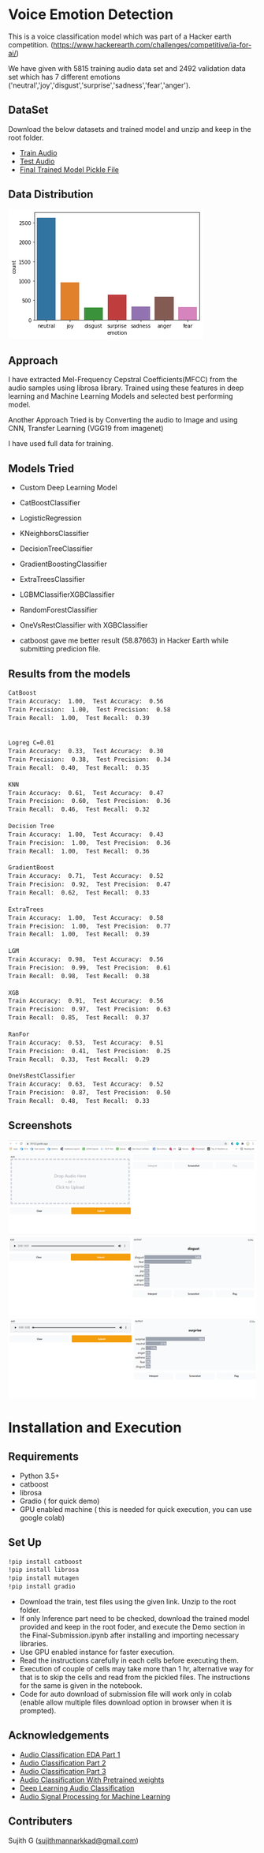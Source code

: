 
# Voice Emotion Detection

This is a voice classification model which was part of a Hacker earth competition.
(https://www.hackerearth.com/challenges/competitive/ia-for-ai/)

We have given with 5815 training audio data set and 2492 validation data set which has 7 different emotions ('neutral','joy','disgust','surprise','sadness','fear','anger').



## DataSet
 Download the below datasets and trained model and unzip and keep in the root folder.
 
- [Train Audio](https://drive.google.com/drive/folders/14bg5LJ45i79m09Y5PgtIPhpjbmcCplq2?usp=sharing)
- [Test Audio](https://drive.google.com/drive/folders/1vPsI74qC6baTBPMl6R6muRMkJlM4fD97?usp=sharing)
- [Final Trained Model Pickle File](https://drive.google.com/file/d/1zD3S6iKsj2Xf7WS2f5DDAC80jTp6Lme3/view?usp=sharing)

## Data Distribution

![App Screenshot](https://raw.githubusercontent.com/sujithmannarkkad/Voice-Emotion-Detection/main/data%20distribution.png)

## Approach

I have extracted Mel-Frequency Cepstral Coefficients(MFCC) from the audio samples using librosa library.
Trained using these features in deep learning and Machine Learning Models and selected best performing model.

Another Approach Tried is by Converting the audio to Image and using CNN, Transfer Learning (VGG19 from imagenet)

I have used full data for training.

## Models Tried
- Custom Deep Learning Model
- CatBoostClassifier
- LogisticRegression
- KNeighborsClassifier
- DecisionTreeClassifier
- GradientBoostingClassifier
- ExtraTreesClassifier
- LGBMClassifierXGBClassifier
- RandomForestClassifier
- OneVsRestClassifier with XGBClassifier


- catboost gave me better result (58.87663) in Hacker Earth while submitting predicion file.

## Results from the models
```bash
CatBoost
Train Accuracy:  1.00,  Test Accuracy:  0.56
Train Precision:  1.00,  Test Precision:  0.58
Train Recall:  1.00,  Test Recall:  0.39


Logreg C=0.01
Train Accuracy:  0.33,  Test Accuracy:  0.30
Train Precision:  0.38,  Test Precision:  0.34
Train Recall:  0.40,  Test Recall:  0.35

KNN
Train Accuracy:  0.61,  Test Accuracy:  0.47
Train Precision:  0.60,  Test Precision:  0.36
Train Recall:  0.46,  Test Recall:  0.32

Decision Tree
Train Accuracy:  1.00,  Test Accuracy:  0.43
Train Precision:  1.00,  Test Precision:  0.36
Train Recall:  1.00,  Test Recall:  0.36

GradientBoost
Train Accuracy:  0.71,  Test Accuracy:  0.52
Train Precision:  0.92,  Test Precision:  0.47
Train Recall:  0.62,  Test Recall:  0.33

ExtraTrees
Train Accuracy:  1.00,  Test Accuracy:  0.58
Train Precision:  1.00,  Test Precision:  0.77
Train Recall:  1.00,  Test Recall:  0.39

LGM
Train Accuracy:  0.98,  Test Accuracy:  0.56
Train Precision:  0.99,  Test Precision:  0.61
Train Recall:  0.98,  Test Recall:  0.38

XGB
Train Accuracy:  0.91,  Test Accuracy:  0.56
Train Precision:  0.97,  Test Precision:  0.63
Train Recall:  0.85,  Test Recall:  0.37

RanFor
Train Accuracy:  0.53,  Test Accuracy:  0.51
Train Precision:  0.41,  Test Precision:  0.25
Train Recall:  0.33,  Test Recall:  0.29

OneVsRestClassifier
Train Accuracy:  0.63,  Test Accuracy:  0.52
Train Precision:  0.87,  Test Precision:  0.50
Train Recall:  0.48,  Test Recall:  0.33
```

## Screenshots

![App Screenshot](https://raw.githubusercontent.com/sujithmannarkkad/Voice-Emotion-Detection/main/image1.png)
![App Screenshot](https://raw.githubusercontent.com/sujithmannarkkad/Voice-Emotion-Detection/main/prediction1.PNG)
![App Screenshot](https://raw.githubusercontent.com/sujithmannarkkad/Voice-Emotion-Detection/main/prediction2.png)

  
# Installation and Execution
## Requirements

- Python 3.5+
- catboost
- librosa
- Gradio ( for quick demo)
- GPU enabled machine ( this is needed for quick execution, you can use google colab)

## Set Up

```bash
!pip install catboost
!pip install librosa
!pip install mutagen
!pip install gradio
```

- Download the train, test files using the given link. Unzip to the root folder.
- If only Inference part need to be checked, download the trained model provided and keep in the root foder, and execute the Demo section in the Final-Submission.ipynb after installing and importing necessary libraries.
- Use GPU enabled instance for faster execution.
- Read the instructions carefully in each cells before executing them.
- Execution of couple of cells may take more than 1 hr, alternative way for that is to skip the cells and read from the pickled files. The instructions for the same is given in the notebook.
- Code for auto download of submission file will work only in colab (enable allow multiple files download option in browser when it is prompted). 
  
## Acknowledgements

 - [Audio Classification EDA Part 1](https://www.youtube.com/watch?v=mHPpCXqQd7Y)
 - [Audio Classification Part 2](https://www.youtube.com/watch?v=4F-cwOkMdTE&t=970s)
 - [Audio Classification Part 3](https://www.youtube.com/watch?v=uTFU7qThylE)
 - [Audio Classification With Pretrained weights](https://towardsdatascience.com/audio-classification-with-pre-trained-vgg-19-keras-bca55c2a0efe)
 - [Deep Learning Audio Classification](https://medium.com/analytics-vidhya/deep-learning-audio-classification-fcbed546a2dd)
 - [Audio Signal Processing for Machine Learning](https://www.youtube.com/playlist?list=PL-wATfeyAMNqIee7cH3q1bh4QJFAaeNv0)


## Contributers

Sujith G (sujithmannarkkad@gmail.com)

  
